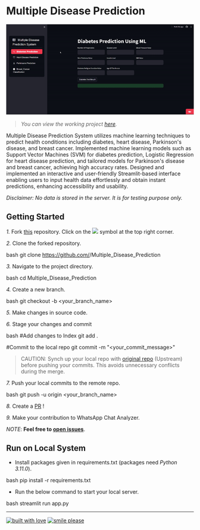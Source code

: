 # Multiple Disease Prediction

<img src="Assets/gif/Working.gif" />

> *You can view the working project [here](https://multiplediseaseprediction-tvhhw8v4dnekxmujhq3aqr.streamlit.app/).*


Multiple Disease Prediction System utilizes machine learning techniques to predict health conditions including diabetes, heart disease, Parkinson's disease, and breast cancer.
Implemented machine learning models such as Support Vector Machines (SVM) for diabetes prediction, Logistic Regression for heart disease prediction, and tailored models for Parkinson's disease and breast cancer, achieving high accuracy rates.
Designed and implemented an interactive and user-friendly Streamlit-based interface enabling users to input health data effortlessly and obtain instant predictions, enhancing accessibility and usability.



*Disclaimer: No data is stored in the server. It is for testing purpose only.*

## Getting Started


*1.* Fork [this](https://github.com/PranjalTyagi16/Multiple_Disease_Prediction) repository.
Click on the <a href="https://github.com/PranjalTyagi16/Multiple_Disease_Prediction/forks"><img src="https://img.icons8.com/ios/24/000000/code-fork.png"></a> symbol at the top right corner.

*2.* Clone the forked repository.

bash
git clone https://github.com/<your-github-username>/Multiple_Disease_Prediction


*3.* Navigate to the project directory.

bash
cd Multiple_Disease_Prediction


*4.* Create a new branch.

bash
git checkout -b <your_branch_name>


*5.* Make changes in source code.

*6.* Stage your changes and commit

bash
#Add changes to Index
git add .

#Commit to the local repo
git commit -m "<your_commit_message>"


>CAUTION: Synch up your local repo with [original repo](https://github.com/PranjalTyagi16/Multiple_Disease_Prediction) (Upstream) before pushing your commits.
>This avoids unnecessary conflicts during the merge.

*7.* Push your local commits to the remote repo.

bash
git push -u origin <your_branch_name>


*8.* Create a [PR](https://help.github.com/en/github/collaborating-with-issues-and-pull-requests/creating-a-pull-request) !

*9.* Make your contribution to WhatsApp Chat Analyzer.


*NOTE*: **Feel free to [open issues](https://github.com/PranjalTyagi16/Multiple_Disease_Prediction/issues/new/choose)**.


## Run on Local System


- Install packages given in requirements.txt (packages need *Python 3.11.0*).

bash
pip install -r requirements.txt


- Run the below command to start your local server.

bash
streamlit run app.py



---

[![built with love](https://forthebadge.com/images/badges/built-with-love.svg)](https://www.linkedin.com/in/pranjal-tyagi-/) [![smile please](https://forthebadge.com/images/badges/makes-people-smile.svg)](https://github.com/PranjalTyagi16/)
